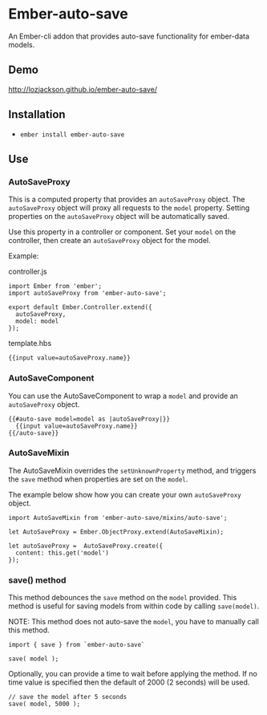 # Ember-auto-save

An Ember-cli addon that provides auto-save functionality for ember-data models.

## Demo

http://lozjackson.github.io/ember-auto-save/

## Installation

* `ember install ember-auto-save`

## Use

### AutoSaveProxy

This is a computed property that provides an `autoSaveProxy` object.  The `autoSaveProxy`
object will proxy all requests to the `model` property.  Setting properties on the
`autoSaveProxy` object will be automatically saved.

Use this property in a controller or component. Set your `model` on the
controller, then create an `autoSaveProxy` object for the model.

Example:

controller.js

```
import Ember from 'ember';
import autoSaveProxy from 'ember-auto-save';

export default Ember.Controller.extend({
  autoSaveProxy,
  model: model
});
```

template.hbs

```
{{input value=autoSaveProxy.name}}
```

### AutoSaveComponent

You can use the AutoSaveComponent to wrap a `model` and provide an `autoSaveProxy` object.

```
{{#auto-save model=model as |autoSaveProxy|}}
  {{input value=autoSaveProxy.name}}
{{/auto-save}}
```

### AutoSaveMixin

The AutoSaveMixin overrides the `setUnknownProperty` method, and
triggers the `save` method when properties are set on the `model`.

The example below show how you can create your own `autoSaveProxy` object.
```
import AutoSaveMixin from 'ember-auto-save/mixins/auto-save';

let AutoSaveProxy = Ember.ObjectProxy.extend(AutoSaveMixin);

let autoSaveProxy =  AutoSaveProxy.create({
  content: this.get('model')
});
```

### save() method

This method debounces the `save` method on the `model` provided.  This method is
useful for saving models from within code by calling `save(model)`.

NOTE:  This method does not auto-save the `model`, you have to manually call this method.


```
import { save } from `ember-auto-save`

save( model );
```

Optionally, you can provide a time to wait before applying the method.  If no
time value is specified then the default of 2000 (2 seconds) will be used.

```
// save the model after 5 seconds
save( model, 5000 );
```
